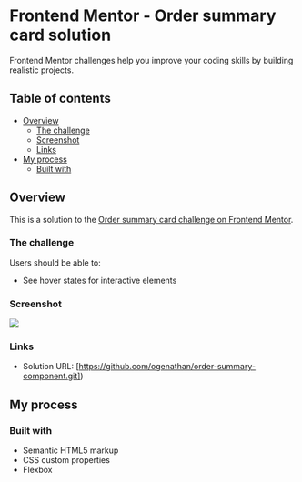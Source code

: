 # Frontend Mentor - Order summary card solution

 Frontend Mentor challenges help you improve your coding skills by building realistic projects. 

## Table of contents
- [Overview](#overview)
  - [The challenge](#the-challenge)
  - [Screenshot](#screenshot)
  - [Links](#links)
- [My process](#my-process)
  - [Built with](#built-with)



## Overview

This is a solution to the [Order summary card challenge on Frontend Mentor](https://www.frontendmentor.io/challenges/order-summary-component-QlPmajDUj).

### The challenge

Users should be able to:

- See hover states for interactive elements

### Screenshot

![](\Users\ua\Pictures\Screenshots\order)




### Links

- Solution URL: [https://github.com/ogenathan/order-summary-component.git])


## My process

### Built with

- Semantic HTML5 markup
- CSS custom properties
- Flexbox


